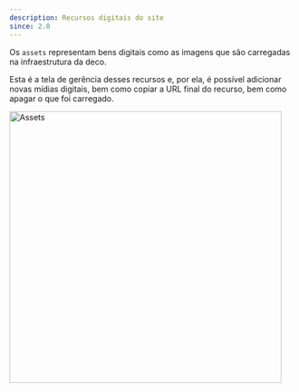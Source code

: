 ```yaml
---
description: Recursos digitais do site
since: 2.0
---
```


Os `assets` representam bens digitais como as imagens que são carregadas na
infraestrutura da deco.

Esta é a tela de gerência desses recursos e, por ela, é possível adicionar novas
mídias digitais, bem como copiar a URL final do recurso, bem como apagar o que
foi carregado.

<img width="480" alt="Assets" src="/docs/cms-capabilities/assets/assets.png">
